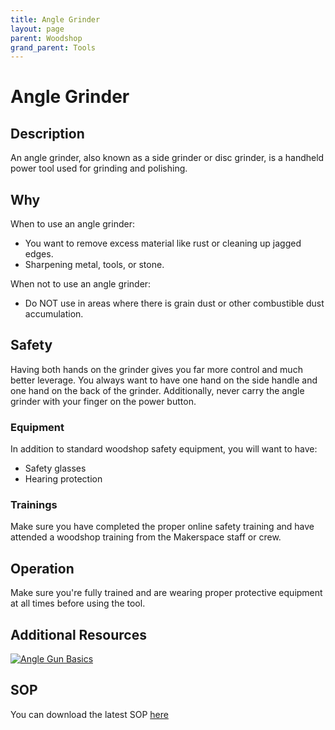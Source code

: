 ```yaml
---
title: Angle Grinder
layout: page
parent: Woodshop
grand_parent: Tools
---
```


# Angle Grinder

## Description

<!-- ![Band Saw](/assets/images/tools/band_saw.jpeg) -->

An angle grinder, also known as a side grinder or disc grinder, is a handheld power tool used for grinding and polishing.

## Why

When to use an angle grinder:

- You want to remove excess material like rust or cleaning up jagged edges.
- Sharpening metal, tools, or stone.

When not to use an angle grinder:

- Do NOT use in areas where there is grain dust or other combustible dust accumulation.

## Safety

Having both hands on the grinder gives you far more control and much better leverage. You always want to have one hand on the side handle and one hand on the back of the grinder. Additionally, never carry the angle grinder with your finger on the power button.

### Equipment

In addition to standard woodshop safety equipment, you will want to have:

- Safety glasses
- Hearing protection

### Trainings

Make sure you have completed the proper online safety training and have attended a woodshop training from the Makerspace staff or crew.

## Operation

Make sure you're fully trained and are wearing proper protective equipment at all times before using the tool.

## Additional Resources

[![Angle Gun Basics](https://img.youtube.com/vi/rdbFYOth5hM/0.jpg)](https://youtu.be/rdbFYOth5hM "Angle Grinder Basics")

## SOP

You can download the latest SOP [here](/assets/sops/AngleGrinder/SOP_AngleGrinder.docx)
